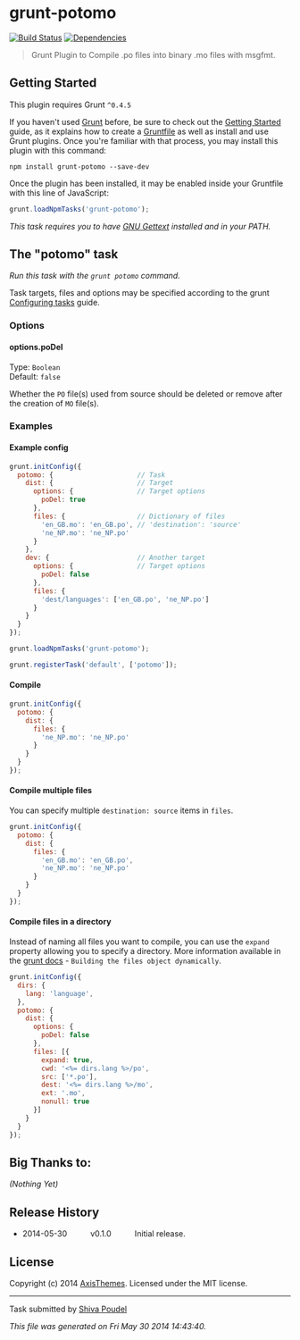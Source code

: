 # grunt-potomo
[![Build Status](https://secure.travis-ci.org/axisthemes/grunt-potomo.png?branch=master)](http://travis-ci.org/axisthemes/grunt-potomo)
[![Dependencies](https://david-dm.org/axisthemes/grunt-potomo.svg)](https://david-dm.org/axisthemes/grunt-potomo)

> Grunt Plugin to Compile .po files into binary .mo files with msgfmt.

## Getting Started
This plugin requires Grunt `^0.4.5`

If you haven't used [Grunt](http://gruntjs.com/) before, be sure to check out the [Getting Started](http://gruntjs.com/getting-started) guide, as it explains how to create a [Gruntfile](http://gruntjs.com/sample-gruntfile) as well as install and use Grunt plugins. Once you're familiar with that process, you may install this plugin with this command:

```shell
npm install grunt-potomo --save-dev
```

Once the plugin has been installed, it may be enabled inside your Gruntfile with this line of JavaScript:

```js
grunt.loadNpmTasks('grunt-potomo');
```

*This task requires you to have [GNU Gettext](http://www.gnu.org/software/gettext/) installed and in your PATH.*

## The "potomo" task
_Run this task with the `grunt potomo` command._

Task targets, files and options may be specified according to the grunt [Configuring tasks](http://gruntjs.com/configuring-tasks) guide.

### Options

#### options.poDel
Type: `Boolean`  
Default: `false`

Whether the `PO` file(s) used from source should be deleted or remove after the creation of `MO` file(s).

### Examples

#### Example config

```js
grunt.initConfig({
  potomo: {                     // Task
    dist: {                     // Target
      options: {                // Target options
        poDel: true
      },
      files: {                  // Dictionary of files
        'en_GB.mo': 'en_GB.po', // 'destination': 'source'
        'ne_NP.mo': 'ne_NP.po'
      }
    },
    dev: {                      // Another target
      options: {                // Target options
        poDel: false
      },
      files: {
        'dest/languages': ['en_GB.po', 'ne_NP.po']
      }
    }
  }
});

grunt.loadNpmTasks('grunt-potomo');

grunt.registerTask('default', ['potomo']);
```

#### Compile

```js
grunt.initConfig({
  potomo: {
    dist: {
      files: {
        'ne_NP.mo': 'ne_NP.po'
      }
    }
  }
});
```

#### Compile multiple files

You can specify multiple `destination: source` items in `files`.


```js
grunt.initConfig({
  potomo: {
    dist: {
      files: {
        'en_GB.mo': 'en_GB.po',
        'ne_NP.mo': 'ne_NP.po'
      }
    }
  }
});
```

#### Compile files in a directory

Instead of naming all files you want to compile, you can use the `expand` property allowing you to specify a directory. More information available in the [grunt docs](http://gruntjs.com/configuring-tasks) - `Building the files object dynamically`.

```js
grunt.initConfig({
  dirs: {
    lang: 'language',
  },
  potomo: {
    dist: {
      options: {
        poDel: false
      },
      files: [{
        expand: true,
        cwd: '<%= dirs.lang %>/po',
        src: ['*.po'],
        dest: '<%= dirs.lang %>/mo',
        ext: '.mo',
        nonull: true
      }]
    }
  }
});
```

## Big Thanks to:
_(Nothing Yet)_

## Release History

 * 2014-05-30   v0.1.0   Initial release.

## License
Copyright (c) 2014 [AxisThemes](http://axisthemes.com). Licensed under the MIT license.

---

Task submitted by [Shiva Poudel](http://github.com/shivapoudel)

*This file was generated on Fri May 30 2014 14:43:40.*
